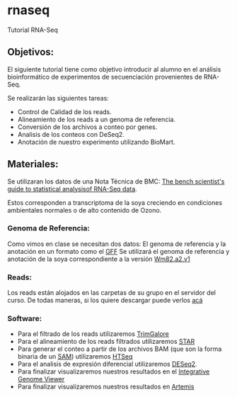 # rnaseq

Tutorial RNA-Seq

## Objetivos:

El siguiente tutorial tiene como objetivo introducir al alumno en el análisis bioinformático de 
experimentos de secuenciación provenientes de RNA-Seq.

Se realizarán las siguientes tareas:

- Control de Calidad de los reads.
- Alineamiento de los reads a un genoma de referencia.
- Conversión de los archivos a conteo por genes.
- Analisis de los conteos con DeSeq2.
- Anotación de nuestro experimento utilizando BioMart.
 
## Materiales:

Se utilizaran los datos de una Nota Técnica de BMC: [The bench scientist's guide to statistical analysisof RNA-Seq data](https://bmcresnotes.biomedcentral.com/track/pdf/10.1186/1756-0500-5-506).
 
Estos corresponden a transcriptoma de la soya creciendo en condiciones ambientales normales o de alto contenido de Ozono.

### Genoma de Referencia:

Como vimos en clase se necesitan dos datos:
El genoma de referencia y la anotación en un formato como el [GFF](https://github.com/The-Sequence-Ontology/Specifications/blob/master/gff3.md)
Se utilizará el genoma de referencia y anotación de la soya correspondiente a la versión [Wm82.a2.v1](https://phytozome.jgi.doe.gov/pz/portal.html#!bulk?org=Org_Gmax)

### Reads:

Los reads están alojados en las carpetas de su grupo en el servidor del curso.
De todas maneras, si los quiere descargar puede verlos [acá](http://www.ncbi.nlm.nih.gov/sra/?term=SRP009826)

### Software:

- Para el filtrado de los reads utilizaremos [TrimGalore](https://github.com/FelixKrueger/TrimGalore/blob/master/Docs/Trim_Galore_User_Guide.md)
- Para el alineamiento de los reads filtrados utilizaremos [STAR](https://github.com/alexdobin/STAR)
- Para generar el conteo a partir de los archivos BAM (que son la forma binaria de un [SAM](https://samtools.github.io/hts-specs/SAMv1.pdf)) 
utilizaremos [HTSeq](http://www-huber.embl.de/HTSeq/doc/overview.html)
- Para el analisis de expresión diferencial utilizaremos [DESeq2](http://bioconductor.org/packages/release/bioc/html/DESeq2.html).
- Para finalizar visualizaremos nuestros resultados en el [Integrative Genome Viewer](https://software.broadinstitute.org/software/igv/)
- Para finalizar visualizaremos nuestros resultados en [Artemis](https://software.broadinstitute.org/software/igv/)






